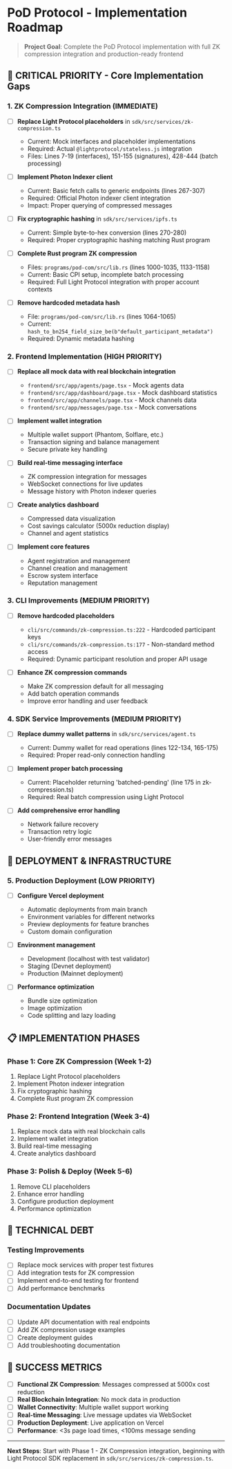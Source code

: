 # PoD Protocol - Implementation Roadmap

> **Project Goal**: Complete the PoD Protocol implementation with full ZK compression integration and production-ready frontend

## 🚨 **CRITICAL PRIORITY - Core Implementation Gaps**

### **1. ZK Compression Integration (IMMEDIATE)**
- [ ] **Replace Light Protocol placeholders** in `sdk/src/services/zk-compression.ts`
  - Current: Mock interfaces and placeholder implementations
  - Required: Actual `@lightprotocol/stateless.js` integration
  - Files: Lines 7-19 (interfaces), 151-155 (signatures), 428-444 (batch processing)

- [ ] **Implement Photon Indexer client** 
  - Current: Basic fetch calls to generic endpoints (lines 267-307)
  - Required: Official Photon indexer client integration
  - Impact: Proper querying of compressed messages

- [ ] **Fix cryptographic hashing** in `sdk/src/services/ipfs.ts`
  - Current: Simple byte-to-hex conversion (lines 270-280)
  - Required: Proper cryptographic hashing matching Rust program

- [ ] **Complete Rust program ZK compression**
  - Files: `programs/pod-com/src/lib.rs` (lines 1000-1035, 1133-1158)
  - Current: Basic CPI setup, incomplete batch processing
  - Required: Full Light Protocol integration with proper account contexts

- [ ] **Remove hardcoded metadata hash**
  - File: `programs/pod-com/src/lib.rs` (lines 1064-1065)
  - Current: `hash_to_bn254_field_size_be(b"default_participant_metadata")`
  - Required: Dynamic metadata hashing

### **2. Frontend Implementation (HIGH PRIORITY)**
- [ ] **Replace all mock data with real blockchain integration**
  - `frontend/src/app/agents/page.tsx` - Mock agents data
  - `frontend/src/app/dashboard/page.tsx` - Mock dashboard statistics  
  - `frontend/src/app/channels/page.tsx` - Mock channels data
  - `frontend/src/app/messages/page.tsx` - Mock conversations

- [ ] **Implement wallet integration**
  - Multiple wallet support (Phantom, Solflare, etc.)
  - Transaction signing and balance management
  - Secure private key handling

- [ ] **Build real-time messaging interface**
  - ZK compression integration for messages
  - WebSocket connections for live updates
  - Message history with Photon indexer queries

- [ ] **Create analytics dashboard**
  - Compressed data visualization
  - Cost savings calculator (5000x reduction display)
  - Channel and agent statistics

- [ ] **Implement core features**
  - Agent registration and management
  - Channel creation and management
  - Escrow system interface
  - Reputation management

### **3. CLI Improvements (MEDIUM PRIORITY)**
- [ ] **Remove hardcoded placeholders**
  - `cli/src/commands/zk-compression.ts:222` - Hardcoded participant keys
  - `cli/src/commands/zk-compression.ts:177` - Non-standard method access
  - Required: Dynamic participant resolution and proper API usage

- [ ] **Enhance ZK compression commands**
  - Make ZK compression default for all messaging
  - Add batch operation commands
  - Improve error handling and user feedback

### **4. SDK Service Improvements (MEDIUM PRIORITY)**
- [ ] **Replace dummy wallet patterns** in `sdk/src/services/agent.ts`
  - Current: Dummy wallet for read operations (lines 122-134, 165-175)
  - Required: Proper read-only connection handling

- [ ] **Implement proper batch processing**
  - Current: Placeholder returning 'batched-pending' (line 175 in zk-compression.ts)
  - Required: Real batch compression using Light Protocol

- [ ] **Add comprehensive error handling**
  - Network failure recovery
  - Transaction retry logic
  - User-friendly error messages

## 🎯 **DEPLOYMENT & INFRASTRUCTURE**

### **5. Production Deployment (LOW PRIORITY)**
- [ ] **Configure Vercel deployment**
  - Automatic deployments from main branch
  - Environment variables for different networks
  - Preview deployments for feature branches
  - Custom domain configuration

- [ ] **Environment management**
  - Development (localhost with test validator)
  - Staging (Devnet deployment)
  - Production (Mainnet deployment)

- [ ] **Performance optimization**
  - Bundle size optimization
  - Image optimization
  - Code splitting and lazy loading

## 📋 **IMPLEMENTATION PHASES**

### **Phase 1: Core ZK Compression (Week 1-2)**
1. Replace Light Protocol placeholders
2. Implement Photon indexer integration
3. Fix cryptographic hashing
4. Complete Rust program ZK compression

### **Phase 2: Frontend Integration (Week 3-4)**
1. Replace mock data with real blockchain calls
2. Implement wallet integration
3. Build real-time messaging
4. Create analytics dashboard

### **Phase 3: Polish & Deploy (Week 5-6)**
1. Remove CLI placeholders
2. Enhance error handling
3. Configure production deployment
4. Performance optimization

## 🔧 **TECHNICAL DEBT**

### **Testing Improvements**
- [ ] Replace mock services with proper test fixtures
- [ ] Add integration tests for ZK compression
- [ ] Implement end-to-end testing for frontend
- [ ] Add performance benchmarks

### **Documentation Updates**
- [ ] Update API documentation with real endpoints
- [ ] Add ZK compression usage examples
- [ ] Create deployment guides
- [ ] Add troubleshooting documentation

## 🎯 **SUCCESS METRICS**

- [ ] **Functional ZK Compression**: Messages compressed at 5000x cost reduction
- [ ] **Real Blockchain Integration**: No mock data in production
- [ ] **Wallet Connectivity**: Multiple wallet support working
- [ ] **Real-time Messaging**: Live message updates via WebSocket
- [ ] **Production Deployment**: Live application on Vercel
- [ ] **Performance**: <3s page load times, <100ms message sending

---

**Next Steps**: Start with Phase 1 - ZK Compression integration, beginning with Light Protocol SDK replacement in `sdk/src/services/zk-compression.ts`.